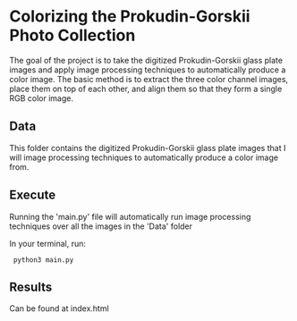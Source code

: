 # Colorizing the Prokudin-Gorskii Photo Collection 

The goal of the project is to take the digitized Prokudin-Gorskii glass plate images and apply image processing techniques to automatically produce a color image. The basic method is to extract the three color channel images, place them on top of each other, and align them so that they form a single RGB color image.

## Data

This folder contains the digitized Prokudin-Gorskii glass plate images that I will image processing techniques to automatically produce a color image from.  


## Execute

Running the 'main.py' file will automatically run image processing techniques over all the images in the 'Data' folder

In your terminal, run:

```Linux
 python3 main.py
```

## Results
Can be found at index.html
